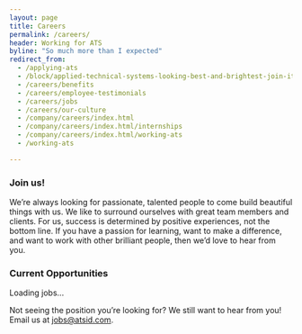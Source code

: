 ```yaml
---
layout: page
title: Careers
permalink: /careers/
header: Working for ATS
byline: "So much more than I expected"
redirect_from:
  - /applying-ats
  - /block/applied-technical-systems-looking-best-and-brightest-join-its-growing-team
  - /careers/benefits
  - /careers/employee-testimonials
  - /careers/jobs
  - /careers/our-culture
  - /company/careers/index.html
  - /company/careers/index.html/internships
  - /company/careers/index.html/working-ats
  - /working-ats

---
```


<h3>Join us!</h3>
<p>We’re always looking for passionate, talented people to come build beautiful things with us. We like to surround ourselves with great team members and clients. For us, success is determined by positive experiences, not the bottom line. If you have a passion for learning, want to make a difference, and want to work with other brilliant people, then we’d love to hear from you. </p>

<h3 id="opportunities">Current Opportunities</h3>
<div id="jobs" class="jobs"><p class="jobs__loading">Loading jobs...</p></div>
<p>Not seeing the position you’re looking for? We still want to hear from you!<br>Email us at <a href="mailto:jobs@atsid.com">jobs@atsid.com</a>.</p>
